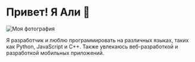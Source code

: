 # Привет! Я Али 👋

![Моя фотография](https://card.hekmon.com?name=%40al5i&title=Software+Engineer&email=alishka121tr%40gmail.com&link=none)

Я разработчик и люблю программировать на различных языках, таких как Python, JavaScript и C++. Также увлекаюсь веб-разработкой и разработкой мобильных приложений.

